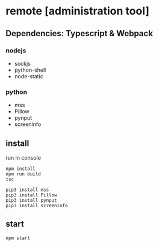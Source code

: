 # remote [administration tool]
## Dependencies: Typescript & Webpack
###  nodejs
  - sockjs
  - python-shell
  - node-static
###  python
- mss
- Pillow
- pynput
- screeninfo
## install
run in console
```
npm install
npm run build
tsc
```
```
pip3 install mss
pip3 install Pillow
pip3 install pynput
pip3 install screeninfo
```
## start
```
npm start
```
